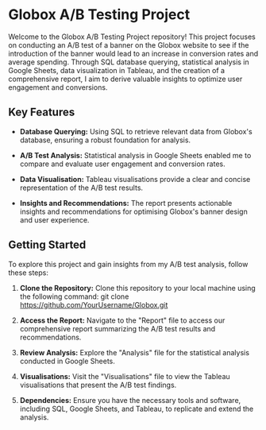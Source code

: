 # Globox A/B Testing Project

Welcome to the Globox A/B Testing Project repository! This project focuses on conducting an A/B test of a banner on the Globox website to see if the introduction of the banner would lead to an increase in conversion rates and average spending. Through SQL database querying, statistical analysis in Google Sheets, data visualization in Tableau, and the creation of a comprehensive report, I aim to derive valuable insights to optimize user engagement and conversions.

## Key Features

- **Database Querying:** Using SQL to retrieve relevant data from Globox's database, ensuring a robust foundation for analysis.

- **A/B Test Analysis:** Statistical analysis in Google Sheets enabled me to compare and evaluate user engagement and conversion rates.

- **Data Visualisation:** Tableau visualisations provide a clear and concise representation of the A/B test results.

- **Insights and Recommendations:** The report presents actionable insights and recommendations for optimising Globox's banner design and user experience.

## Getting Started

To explore this project and gain insights from my A/B test analysis, follow these steps:

1. **Clone the Repository:** Clone this repository to your local machine using the following command: git clone https://github.com/YourUsername/Globox.git


2. **Access the Report:** Navigate to the "Report" file to access our comprehensive report summarizing the A/B test results and recommendations.

3. **Review Analysis:** Explore the "Analysis" file for the statistical analysis conducted in Google Sheets.

4. **Visualisations:** Visit the "Visualisations" file to view the Tableau visualisations that present the A/B test findings.

5. **Dependencies:** Ensure you have the necessary tools and software, including SQL, Google Sheets, and Tableau, to replicate and extend the analysis.

